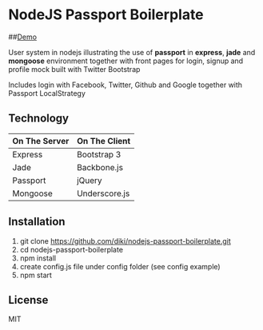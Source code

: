 NodeJS Passport Boilerplate
============

##[Demo](http://passport.diki.io)

User system in nodejs illustrating the use of **passport** in **express**, **jade** and **mongoose** environment
together with front pages for login, signup and profile mock built with Twitter Bootstrap

Includes login with Facebook, Twitter, Github and Google together with Passport LocalStrategy

Technology
------------

| On The Server | On The Client  |
| ------------- | -------------- |
| Express       | Bootstrap 3    |
| Jade          | Backbone.js    |
| Passport      | jQuery         |
| Mongoose      | Underscore.js  | 

Installation
-------------

1. git clone https://github.com/diki/nodejs-passport-boilerplate.git
2. cd nodejs-passport-boilerplate
3. npm install
4. create config.js file under config folder (see config example)
5. npm start

License
------------

MIT
